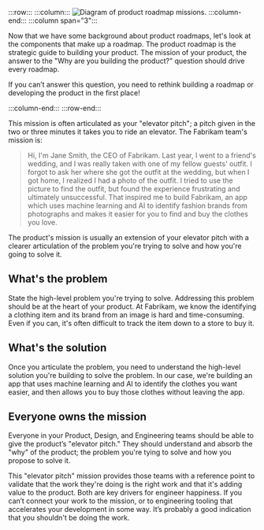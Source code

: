 :::row:::
  :::column:::
        ![Diagram of product roadmap missions.](../media/mission.png)
  :::column-end:::
        :::column span="3":::

Now that we have some background about product roadmaps, let's look at the components that make up a roadmap. The product roadmap is the strategic guide to building your product. The mission of your product, the answer to the "Why are you building the product?" question should drive every roadmap.

If you can’t answer this question, you need to rethink building a roadmap or developing the product in the first place!

 :::column-end:::
:::row-end:::

This mission is often articulated as your "elevator pitch"; a pitch given in the two or three minutes it takes you to ride an elevator. The Fabrikam team's mission is:

> Hi, I'm Jane Smith, the CEO of Fabrikam. Last year, I went to a friend's wedding, and I was really taken with one of my fellow guests' outfit. I forgot to ask her where she got the outfit at the wedding, but when I got home, I realized I had a photo of the outfit. I tried to use the picture to find the outfit, but found the experience frustrating and ultimately unsuccessful. That inspired me to build Fabrikam, an app which uses machine learning and AI to identify fashion brands from photographs and makes it easier for you to find and buy the clothes you love.

The product's mission is usually an extension of your elevator pitch with a clearer articulation of the problem you're trying to solve and how you're going to solve it.

## What's the problem

State the high-level problem you're trying to solve. Addressing this problem should be at the heart of your product. At Fabrikam, we know the identifying a clothing item and its brand from an image is hard and time-consuming. Even if you can, it's often difficult to track the item down to a store to buy it.

## What's the solution

Once you articulate the problem, you need to understand the high-level solution you're building to solve the problem. In our case, we're building an app that uses machine learning and AI to identify the clothes you want easier, and then allows you to buy those clothes without leaving the app.

## Everyone owns the mission

Everyone in your Product, Design, and Engineering teams should be able to give the product’s "elevator pitch." They should understand and absorb the "why" of the product; the problem you're tying to solve and how you propose to solve it.

This "elevator pitch" mission provides those teams with a reference point to validate that the work they're doing is the right work and that it's adding value to the product. Both are key drivers for engineer happiness. If you can’t connect your work to the mission, or to engineering tooling that accelerates your development in some way. It’s probably a good indication that you shouldn't be doing the work.
